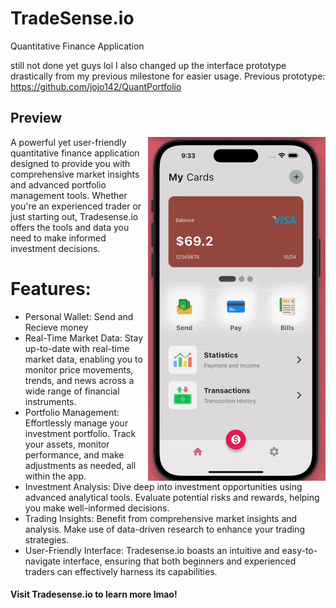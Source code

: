 # TradeSense.io
Quantitative Finance Application

still not done yet guys lol 
I also changed up the interface prototype drastically from my previous milestone for easier usage.
Previous prototype: https://github.com/jojo142/QuantPortfolio

## Preview
<img align="right" src="TSgif.gif" alt="GIF" height="550">
A powerful yet user-friendly quantitative finance application designed to provide you with comprehensive market insights and advanced portfolio management tools. Whether you're an experienced trader or just starting out, Tradesense.io offers the tools and data you need to make informed investment decisions. 

# Features:
- Personal Wallet: Send and Recieve money
- Real-Time Market Data: Stay up-to-date with real-time market data, enabling you to monitor price movements, trends, and news across a wide range of financial instruments.
- Portfolio Management: Effortlessly manage your investment portfolio. Track your assets, monitor performance, and make adjustments as needed, all within the app.
- Investment Analysis: Dive deep into investment opportunities using advanced analytical tools. Evaluate potential risks and rewards, helping you make well-informed decisions.
- Trading Insights: Benefit from comprehensive market insights and analysis. Make use of data-driven research to enhance your trading strategies.
- User-Friendly Interface: Tradesense.io boasts an intuitive and easy-to-navigate interface, ensuring that both beginners and experienced traders can effectively harness its capabilities.


#### Visit Tradesense.io to learn more lmao!

